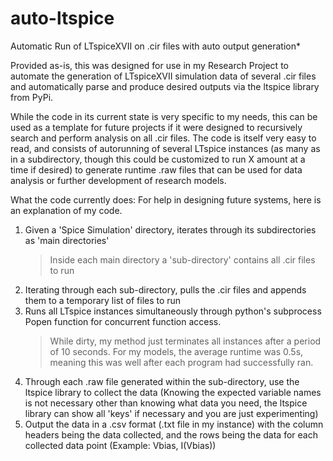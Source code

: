 # auto-ltspice
Automatic Run of LTspiceXVII on .cir files with auto output generation*

Provided as-is, this was designed for use in my Research Project to automate the generation of LTspiceXVII simulation data of several .cir files and automatically parse and produce desired outputs via the ltspice library from PyPi.

While the code in its current state is very specific to my needs, this can be used as a template for future projects if it were designed to recursively search and perform analysis on all .cir files. The code is itself very easy to read, and consists of autorunning of several LTspice instances (as many as in a subdirectory, though this could be customized to run X amount at a time if desired) to generate runtime .raw files that can be used for data analysis or further development of research models. 

What the code currently does:
For help in designing future systems, here is an explanation of my code.
1. Given a 'Spice Simulation' directory, iterates through its subdirectories as 'main directories'
    > Inside each main directory a 'sub-directory' contains all .cir files to run
2. Iterating through each sub-directory, pulls the .cir files and appends them to a temporary list of files to run
3. Runs all LTspice instances simultaneously through python's subprocess Popen function for concurrent function access.
    > While dirty, my method just terminates all instances after a period of 10 seconds. For my models, the average runtime was 0.5s, meaning this was well after each program had successfully ran.
4. Through each .raw file generated within the sub-directory, use the ltspice library to collect the data (Knowing the expected variable names is not necessary other than knowing what data you need, the ltspice library can show all 'keys' if necessary and you are just experimenting)
5. Output the data in a .csv format (.txt file in my instance) with the column headers being the data collected, and the rows being the data for each collected data point (Example: Vbias, I(Vbias))
